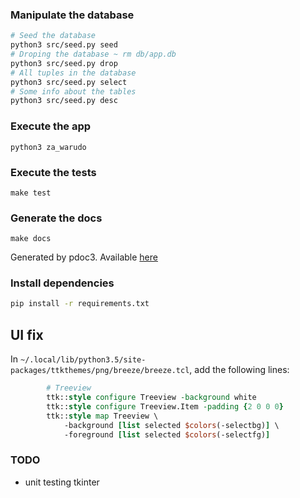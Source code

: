 ### Manipulate the database

```bash
# Seed the database
python3 src/seed.py seed
# Droping the database ~ rm db/app.db
python3 src/seed.py drop
# All tuples in the database
python3 src/seed.py select
# Some info about the tables
python3 src/seed.py desc
```


### Execute the app

```
python3 za_warudo
```


### Execute the tests

```
make test
```

### Generate the docs

```
make docs
```
Generated by pdoc3. Available [here](https://poulposaure.gitlab.io/poo/za_warudo/)

### Install dependencies
```bash
pip install -r requirements.txt
```



## UI fix

In `~/.local/lib/python3.5/site-packages/ttkthemes/png/breeze/breeze.tcl`,
add the following lines:

```tcl
        # Treeview
        ttk::style configure Treeview -background white
        ttk::style configure Treeview.Item -padding {2 0 0 0}
        ttk::style map Treeview \
            -background [list selected $colors(-selectbg)] \
            -foreground [list selected $colors(-selectfg)]
```

### TODO

- unit testing tkinter



